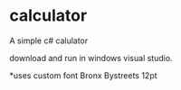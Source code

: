 # calculator
A simple c# calulator

download and run in windows visual studio. 

*uses custom font Bronx Bystreets 12pt 
